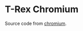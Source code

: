 # T-Rex Chromium

Source code from [chromium](https://cs.chromium.org/chromium/src/components/neterror/resources/?dr=C).
